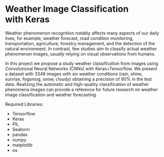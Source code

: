 # Weather Image Classification with Keras

Weather phenomenon recognition notably affects many aspects of our daily lives, for example, weather forecast, road condition monitoring, transportation, agriculture, forestry management, and the detection of the natural environment. In contrast, few studies aim to classify actual weather phenomenon images, usually relying on visual observations from humans.

In this project we propose a study weather classification from images using Convolutional Neural Networks (CNNs) with Keras+Tensorflow. We present a dataset with 3348 images with six weather conditions (rain, shine, sunrise, fogsmog, snow, cloudy) obtaining a precision of 90% in the test data. Realizing the automatic and high-quality classification of weather phenomena images can provide a reference for future research on weather image classification and weather forecasting.

Required Libraries:
- Tensorflow
- Keras
- PIL
- Seaborn
- pandas
- numpy
- matplotlib
- os
